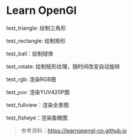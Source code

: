 # Learn OpenGl

test_triangle: 绘制三角形

test_rectangle: 绘制矩形

test_ball：绘制球体

test_rotate: 绘制矩形纹理，随时间改变自动旋转

test_rgb: 渲染RGB图

test_yuv: 渲染YUV420P图

test_fullview：渲染全景图

test_fisheye：渲染鱼眼图

> 参考资料：https://learnopengl-cn.github.io